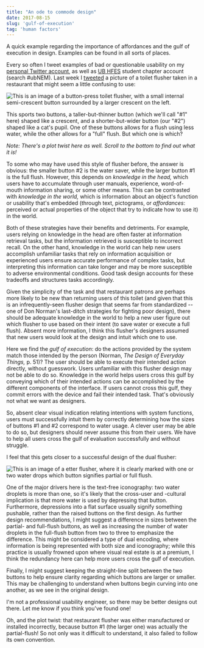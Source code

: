 ```yaml
---
title: "An ode to commode design"
date: 2017-08-15
slug: 'gulf-of-execution'
tag: 'human factors'
---
```


A quick example regarding the importance of affordances and the gulf of execution in design. Examples can be found in all sorts of places.
<!--more-->

Every so often I tweet examples of bad or questionable usability on my [personal Twitter account](https://twitter.com/neutrinos4all), as well as [UB HFES](https://twitter.com/ubHFES) student chapter account (search #ubNEM). Last week I [tweeted](https://twitter.com/neutrinos4all/status/896068288345628673) a picture of a toilet flusher taken in a restaurant that might seem a little confusing to use:

![This is an image of a button-press toilet flusher, with a small internal semi-crescent button surrounded by a larger crescent on the left.](/flusher-smaller.jpg)

This sports two buttons, a taller-but-thinner button (which we'll call "\#1" here) shaped like a crescent, and a shorter-but-wider button (our "\#2") shaped like a cat's pupil. One of these buttons allows for a flush using less water, while the other allows for a "full" flush. But which one is which?

_Note: There's a plot twist here as well. Scroll to the bottom to find out what it is!_

To some who may have used this style of flusher before, the answer is obvious: the smaller button \#2 is the water saver, while the larger button \#1 is the full flush. However, this depends on _knowledge in the head,_ which users have to accumulate through user manuals, experience, word-of-mouth information sharing, or some other means. This can be contrasted with _knowledge in the world,_ which is information about an object's function or usability that's embedded (through text, pictograms, or _affordances_: perceived or actual properties of the object that try to indicate how to use it) in the world.

Both of these strategies have their benefits and detriments. For example, users relying on knowledge in the head are often faster at information retrieval tasks, but the information retrieved is susceptible to incorrect recall. On the other hand, knowledge in the world can help new users accomplish unfamiliar tasks that rely on information acquisition or experienced users ensure accurate performance of complex tasks, but interpreting this information can take longer and may be more susceptible to adverse environmental conditions. Good task design accounts for these tradeoffs and structures tasks accordingly.

Given the simplicity of the task and that restaurant patrons are perhaps more likely to be new than returning users of this toilet (and given that this is an infrequently-seen flusher design that seems far from standardized -- one of Don Norman's last-ditch strategies for fighting poor design), there should be adequate knowledge in the world to help a new user figure out which flusher to use based on their intent (to save water or execute a full flush). Absent more information, I think this flusher's designers assumed that new users would look at the design and intuit which one to use.  

Here we find the _gulf of execution_: do the actions provided by the system match those intended by the person (Norman, _The Design of Everyday Things,_ p. 51)? The user should be able to execute their intended action directly, without guesswork. Users unfamiliar with this flusher design may not be able to do so. Knowledge in the world helps users cross this gulf by conveying which of their intended actions can be accomplished by the different components of the interface. If users cannot cross this gulf, they commit errors with the device and fail their intended task. That's obviously not what we want as designers.

So, absent clear visual indication relating intentions with system functions, users must successfully intuit them by correctly determining how the sizes of buttons \#1 and \#2 correspond to water usage. A clever user may be able to do so, but designers should never assume this from their users. We have to help all users cross the gulf of evaluation successfully and without struggle.

I feel that this gets closer to a successful design of the dual flusher:

![This is an image of a etter flusher, where it is clearly marked with one or two water drops which button signifies partial or full flush.](/good-flusher.jpg)

One of the major drivers here is the text-free iconography: two water droplets is more than one, so it's likely that the cross-user and -cultural implication is that more water is used by depressing that button. Furthermore, depressions into a flat surface usually signify something pushable, rather than the raised buttons on the first design. As further design recommendations, I might suggest a difference in sizes between the partial- and full-flush buttons, as well as increasing the number of water droplets in the full-flush button from two to three to emphasize the difference. This might be considered a type of dual encoding, where information is being represented with both size and iconography; while this practice is usually frowned upon where visual real estate is at a premium, I think the redundancy here can help more users cross the gulf of execution.

Finally, I might suggest keeping the straight-line split between the two buttons to help ensure clarity regarding which buttons are larger or smaller. This may be challenging to understand when buttons begin curving into one another, as we see in the original design.

I'm not a professional usability engineer, so there may be better designs out there. Let me know if you think you've found one!

Oh, and the plot twist: that restaurant flusher was either manufactured or installed incorrectly, because button \#1 (the larger one) was actually the partial-flush! So not only was it difficult to understand, it also failed to follow its own convention.
